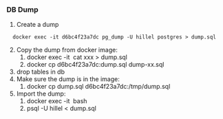 
### DB Dump
1. Create a dump
````shell
  docker exec -it d6bc4f23a7dc pg_dump -U hillel postgres > dump.sql
````
2. Copy the dump from docker image:
    1. docker exec -it <image> cat xxx > dump.sql
    2. docker cp d6bc4f23a7dc:dump.sql dump-xx.sql
3. drop tables in db
4. Make sure the dump is in the image:
    1. docker cp dump.sql d6bc4f23a7dc:/tmp/dump.sql
5. Import the dump:
    1. docker exec -it <image> bash
    2. psql -U hillel < dump.sql
